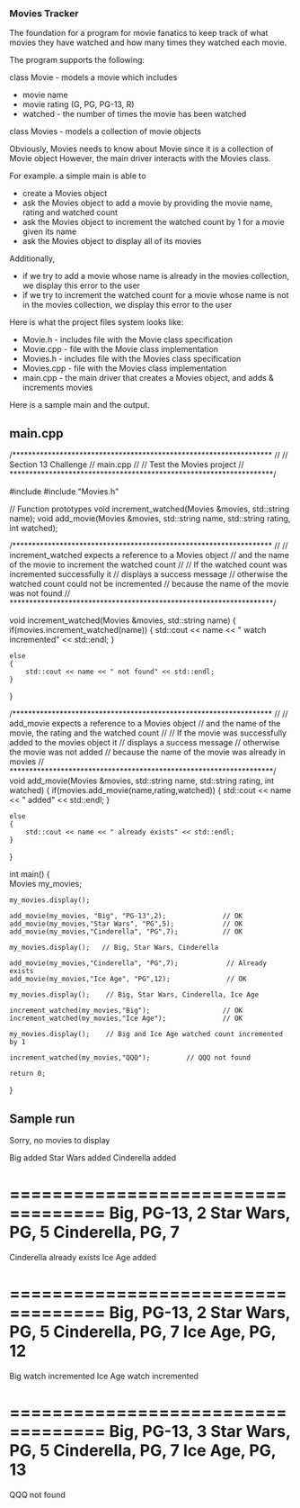 ### Movies Tracker

The foundation for a program for movie fanatics to keep track of what movies they have watched and how many times they watched each movie.

The program supports the following:

class Movie - models a movie which includes
- movie name
- movie rating (G, PG, PG-13, R)
- watched - the number of times the movie has been watched

class Movies - models a collection of movie objects

Obviously, Movies needs to know about Movie since it is a collection of Movie object
However, the main driver interacts with the Movies class.

For example. a simple main is able to
- create a Movies object
- ask the Movies object to add a movie by providing the movie name, rating and watched count
- ask the Movies object to increment the watched count by 1 for a movie given its name
- ask the Movies object to display all of its movies

Additionally, 
- if we try to add a movie whose name is already in the movies collection, we display this error to the user
- if we try to increment the watched count for a movie whose name is not in the movies collection, we display this error to the user

Here is what the project files system looks like:

- Movie.h - includes file with the Movie class specification
- Movie.cpp -  file with the Movie class implementation
- Movies.h - includes file with the Movies class specification
- Movies.cpp -  file with the Movies class implementation
- main.cpp - the main driver that creates a Movies object, and adds & increments movies

Here is a sample main and the output. 

main.cpp
----------
/******************************************************************
//
// Section 13 Challenge
// main.cpp
//
// Test the Movies project
// 
*******************************************************************/

#include <iostream>
#include "Movies.h"

// Function prototypes
void increment_watched(Movies &movies, std::string name);
void add_movie(Movies &movies, std::string name, std::string rating, int watched);

/******************************************************************
//
// increment_watched expects a reference to a Movies object 
// and the name of the movie to increment the watched count
//
// If the watched count was incremented successfully it
// displays a success message
// otherwise the watched count could not be incremented
// because the name of the movie was not found
//
*******************************************************************/

void increment_watched(Movies &movies, std::string name) 
{
    if(movies.increment_watched(name)) 
    {
        std::cout << name << " watch incremented" << std::endl;
    } 
    
    else 
    {
        std::cout << name << " not found" << std::endl;
    }
}

/******************************************************************
//
// add_movie expects a reference to a Movies object 
// and the name of the movie, the rating and the watched count
//
// If the movie was successfully added to the movies object it
// displays a success message
// otherwise the movie was not added 
// because the name of the movie was already in movies
//
*******************************************************************/
void add_movie(Movies &movies, std::string name, std::string rating, int watched) 
{
    if(movies.add_movie(name,rating,watched)) 
    {
        std::cout << name << " added" << std::endl;
    } 
    
    else 
    {
        std::cout << name << " already exists" << std::endl;
    }
}

int main() 
{    
    Movies my_movies;
    
    my_movies.display();
    
    add_movie(my_movies, "Big", "PG-13",2);              // OK
    add_movie(my_movies,"Star Wars", "PG",5);            // OK
    add_movie(my_movies,"Cinderella", "PG",7);           // OK
     
    my_movies.display();   // Big, Star Wars, Cinderella
    
    add_movie(my_movies,"Cinderella", "PG",7);            // Already exists
    add_movie(my_movies,"Ice Age", "PG",12);              // OK
 
    my_movies.display();    // Big, Star Wars, Cinderella, Ice Age
    
    increment_watched(my_movies,"Big");                  // OK
    increment_watched(my_movies,"Ice Age");              // OK
    
    my_movies.display();    // Big and Ice Age watched count incremented by 1
    
    increment_watched(my_movies,"QQQ");         // QQQ not found

	return 0;
}

Sample run
--------------------------------
Sorry, no movies to display

Big added
Star Wars added
Cinderella added

===================================
Big, PG-13, 2
Star Wars, PG, 5
Cinderella, PG, 7
===================================

Cinderella already exists
Ice Age added

===================================
Big, PG-13, 2
Star Wars, PG, 5
Cinderella, PG, 7
Ice Age, PG, 12
===================================

Big watch incremented
Ice Age watch incremented

===================================
Big, PG-13, 3
Star Wars, PG, 5
Cinderella, PG, 7
Ice Age, PG, 13
===================================

QQQ not found
